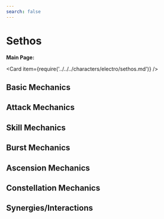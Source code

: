 ```yaml
---
search: false
---
```


# Sethos

**Main Page:**

<Card item={require('../../../characters/electro/sethos.md')} />

## Basic Mechanics

## Attack Mechanics

## Skill Mechanics

## Burst Mechanics

## Ascension Mechanics

## Constellation Mechanics

## Synergies/Interactions
